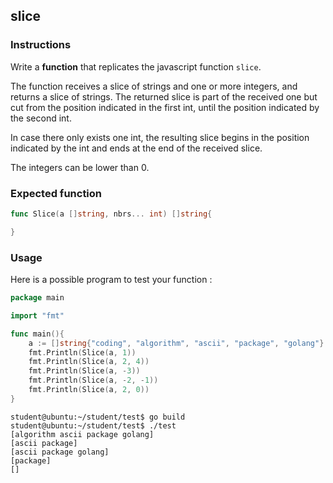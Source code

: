 ## slice

### Instructions

Write a **function** that replicates the javascript function `slice`.

The function receives a slice of strings and one or more integers, and returns a slice of strings. The returned slice is part of the received one but cut from the position indicated in the first int, until the position indicated by the second int.

In case there only exists one int, the resulting slice begins in the position indicated by the int and ends at the end of the received slice.

The integers can be lower than 0.

### Expected function

```go
func Slice(a []string, nbrs... int) []string{

}
```

### Usage

Here is a possible program to test your function :

```go
package main

import "fmt"

func main(){
    a := []string{"coding", "algorithm", "ascii", "package", "golang"}
    fmt.Println(Slice(a, 1))
    fmt.Println(Slice(a, 2, 4))
    fmt.Println(Slice(a, -3))
    fmt.Println(Slice(a, -2, -1))
    fmt.Println(Slice(a, 2, 0))
}
```

```console
student@ubuntu:~/student/test$ go build
student@ubuntu:~/student/test$ ./test
[algorithm ascii package golang]
[ascii package]
[ascii package golang]
[package]
[]
```
